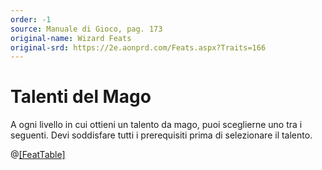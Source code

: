 ```yaml
---
order: -1
source: Manuale di Gioco, pag. 173
original-name: Wizard Feats
original-srd: https://2e.aonprd.com/Feats.aspx?Traits=166
---
```


# Talenti del Mago

A ogni livello in cui ottieni un talento da mago, puoi sceglierne uno tra i
seguenti. Devi soddisfare tutti i prerequisiti prima di selezionare il talento.

@[[FeatTable]](mago)
